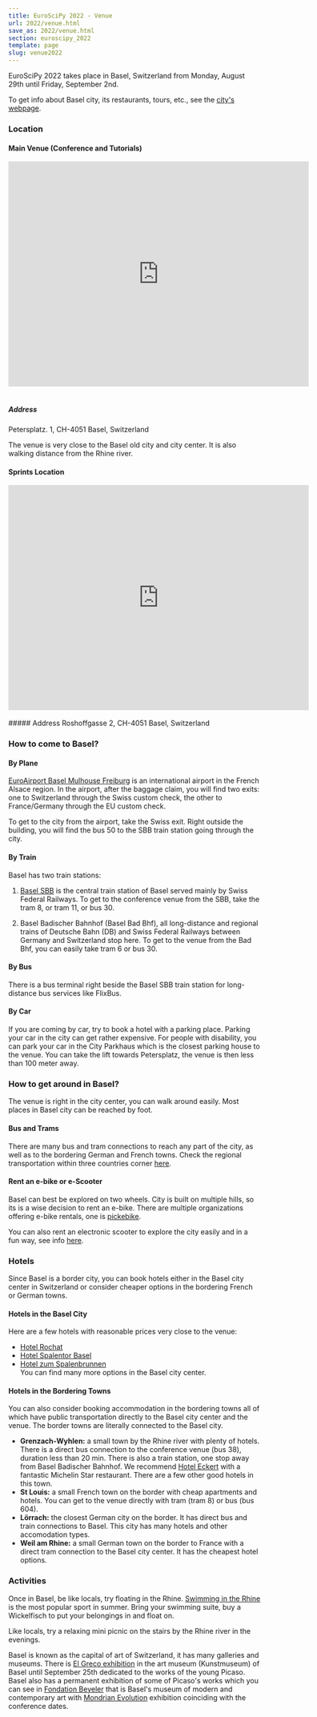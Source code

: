 ```yaml
---
title: EuroSciPy 2022 - Venue
url: 2022/venue.html
save_as: 2022/venue.html
section: euroscipy_2022
template: page
slug: venue2022
---
```


EuroSciPy 2022 takes place in Basel, Switzerland from Monday,
August 29th until Friday, September 2nd.

To get info about Basel city, its restaurants, tours, etc., see the [city's webpage](https://www.basel.com/en).
### Location
#### Main Venue (Conference and Tutorials)

<iframe src="https://www.google.com/maps/embed?pb=!1m18!1m12!1m3!1d2692.475725848447!2d7.581680515706475!3d47.558531699290405!2m3!1f0!2f0!3f0!3m2!1i1024!2i768!4f13.1!3m3!1m2!1s0x4791b9a96c23a4cf%3A0xe24a26479470fedd!2sUniversity%20of%20Basel%20%2F%20Kollegienhaus!5e0!3m2!1sen!2suk!4v1657383591006!5m2!1sen!2suk" width="600" height="450" style="border:0;" allowfullscreen="" loading="lazy" referrerpolicy="no-referrer-when-downgrade"></iframe>
<br/>
<br/>

##### Address 

Petersplatz. 1, 
CH-4051 Basel, Switzerland

The venue is very close to the Basel old city and city center. It is also 
walking distance from the Rhine river.

#### Sprints Location

<iframe src="https://www.google.com/maps/embed?pb=!1m18!1m12!1m3!1d2692.534226190979!2d7.58297061570638!3d47.55739329936902!2m3!1f0!2f0!3f0!3m2!1i1024!2i768!4f13.1!3m3!1m2!1s0x4791b9abfe2d63a7%3A0xb44b4a31a53b38fe!2sRosshofgasse%202%2C%204051%20Basel%2C%20Switzerland!5e0!3m2!1sen!2suk!4v1657383709427!5m2!1sen!2suk" width="600" height="450" style="border:0;" allowfullscreen="" loading="lazy" referrerpolicy="no-referrer-when-downgrade"></iframe>
<br/>
<br/>
##### Address
Roshoffgasse 2, 
CH-4051 Basel, Switzerland

### How to come to Basel?

#### By Plane
[EuroAirport Basel Mulhouse Freiburg](https://www.euroairport.com/en) is an 
international airport in the French Alsace region. In the airport, after the baggage 
claim, you will find two exits: one to Switzerland through the Swiss custom check, 
the other to France/Germany through the EU custom check. 

To get to the city from the airport, take the Swiss exit. Right outside the building, 
you will find the bus 50 to the SBB train station going through the city. 

#### By Train
Basel has two train stations:  

1. [Basel SBB](https://www.sbb.ch/de/bahnhof-services/am-bahnhof/bahnhoefe/bahnhof-baselsbb.html) 
is the central train station of Basel served mainly by Swiss Federal Railways. 
To get to the conference venue from the SBB, take the tram 8, or tram 11, or bus 30.

2. Basel Badischer Bahnhof (Basel Bad Bhf), all long-distance and regional trains of Deutsche 
Bahn (DB) and Swiss Federal Railways between Germany and Switzerland stop here. 
To get to the venue from the Bad Bhf, you can easily take tram 6 or bus 30. 

#### By Bus
There is a bus terminal right beside the Basel SBB train station for long-distance 
bus services like FlixBus. 

#### By Car
If you are coming by car, try to book a hotel with a parking place. Parking your 
car in the city can get rather expensive. For people with disability, you can park your 
car in the City Parkhaus which is the closest parking house to the venue. You 
can take the lift towards Petersplatz, the venue is then less than 100 meter away.

### How to get around in Basel?
The venue is right in the city center, you can walk around easily. Most places in 
Basel city can be reached by foot. 

#### Bus and Trams
There are many bus and tram connections to reach any part of the city, as well as to the 
bordering German and French towns. 
Check the regional transportation within three countries corner [here](https://www.bvb.ch/en/). 

#### Rent an e-bike or e-Scooter
Basel can best be explored on two wheels. City is built on multiple hills, so its is 
a wise decision to rent an e-bike. There are multiple organizations offering e-bike 
rentals, one is [pickebike](https://basel.pickebike.ch/en/).

You can also rent an electronic scooter to explore the city easily and in a fun 
way, see info [here](https://whimapp.com/switzerland/en/e-scooters/).

### Hotels
Since Basel is a border city, you can book hotels either in the Basel city center 
in Switzerland or consider cheaper options in the bordering French or German towns. 

#### Hotels in the Basel City
Here are a few hotels with reasonable prices very close to the venue:

- [Hotel Rochat](https://www.hotelrochat.ch/)   
- [Hotel Spalentor Basel](https://www.booking.com/hotel/ch/hotelspalentorbasel.en-gb.html?aid=356930&label=metagha-link-MRGB-hotel-65222_dev-desktop_los-1_bw-29_dow-Sunday_defdate-1_room-0_gstadt-2_rateid-ein1_aud-7206628191_gacid-6623578758_mcid-10_ppa-0_clrid-0_ad-1_gstkid-0_checkin-20220807__lp-1006976_r-1480402666382073320&sid=306f75aa91f827467549a51ebbd0796d&all_sr_blocks=6522208_309329919_0_2_0;checkin=2022-08-07;checkout=2022-08-08;dest_id=-2551183;dest_type=city;dist=0;group_adults=2;group_children=0;hapos=1;highlighted_blocks=6522208_309329919_0_2_0;hpos=1;matching_block_id=6522208_309329919_0_2_0;no_rooms=1;req_adults=2;req_children=0;room1=A%2CA;sb_price_type=total;sr_order=popularity;sr_pri_blocks=6522208_309329919_0_2_0__16600;srepoch=1657385344;srpvid=0673763fc4130002;type=total;ucfs=1&#hotelTmpl)   
- [Hotel zum Spalenbrunnen](https://www.booking.com/hotel/ch/zum-spalenbrunnen.en-gb.html?aid=356930&label=metagha-link-MRGB-hotel-65575_dev-desktop_los-1_bw-29_dow-Sunday_defdate-1_room-0_gstadt-2_rateid-var_p_aud-7206628191_gacid-6623578758_mcid-10_ppa-0_clrid-0_ad-1_gstkid-0_checkin-20220807__lp-1006976_r-7387415541426334771&sid=306f75aa91f827467549a51ebbd0796d&all_sr_blocks=6557502_278185981_2_34_0;checkin=2022-08-07;checkout=2022-08-08;dest_id=-2551183;dest_type=city;dist=0;group_adults=2;group_children=0;hapos=1;highlighted_blocks=6557502_278185981_2_34_0;hpos=1;matching_block_id=6557502_278185981_2_34_0;no_rooms=1;req_adults=2;req_children=0;room1=A%2CA;sb_price_type=total;sr_order=popularity;sr_pri_blocks=6557502_278185981_2_34_0__15300;srepoch=1657385419;srpvid=7f8d7664ceed000b;type=total;ucfs=1&#hotelTmpl)   
You can find many more options in the Basel city center.

#### Hotels in the Bordering Towns   

You can also consider booking accommodation in the bordering towns all of which 
have public transportation directly to the Basel city center and the venue. The 
border towns are literally connected to the Basel city.

- **Grenzach-Wyhlen:** a small town by the Rhine river with plenty of hotels. There is 
a direct bus connection to the conference venue (bus 38), duration less than 20 min.
There is also a train station, one stop away from Basel Badischer Bahnhof.
We recommend [Hotel Eckert](https://www.eckert-grenzach.de/e/de.html) with a 
fantastic Michelin Star restaurant. There are a few other good hotels in this town.
- **St Louis:** a small French town on the border with cheap apartments and hotels. 
You can get to the venue directly with tram (tram 8) or bus (bus 604).
- **Lörrach:** the closest German city on the border. It has direct bus and train 
connections to Basel. This city has many hotels and other accomodation types. 
- **Weil am Rhine:** a small German town on the border to France with a direct tram 
connection to the Basel city center. It has the cheapest hotel options.   

### Activities   

Once in Basel, be like locals, try floating in the Rhine. [Swimming in the Rhine](https://www.basel.com/en/activities-excursions/swimming-rhine) 
is the most popular sport in summer. Bring your swimming suite, buy a Wickelfisch to 
put your belongings in and float on. 

Like locals, try a relaxing mini picnic on the stairs by the Rhine river in the evenings.

Basel is known as the capital of art of Switzerland, it has many galleries and
museums. There is [El Greco exhibition](https://www.basel.com/en/events-calendar/picasso-el-greco-5703b97b33) 
in the art museum (Kunstmuseum) of Basel until September 25th dedicated to 
the works of the young Picaso. Basel also has a permanent exhibition of some of 
Picaso's works which you can see in [Fondation Beyeler](https://www.fondationbeyeler.ch/en/home) 
that is Basel's museum of modern and contemporary art with [Mondrian Evolution](https://www.fondationbeyeler.ch/en/exhibitions/mondrian)
exhibition coinciding with the conference dates.

 
